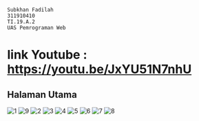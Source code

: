 ~~~
Subkhan Fadilah 
311910410
TI.19.A.2
UAS Pemrograman Web
~~~
# link Youtube : https://youtu.be/JxYU51N7nhU
## Halaman Utama
![1](https://user-images.githubusercontent.com/56526583/126547267-0cbc1178-e5ff-413e-b2bb-7df5a2020741.png)
![9](https://user-images.githubusercontent.com/56526583/126547441-100dbccc-6adb-4230-9939-d0016f9aeca8.png)
![2](https://user-images.githubusercontent.com/56526583/126547405-ad34f25a-c3f7-4e37-8ebd-8bb9ffd6097a.png)
![3](https://user-images.githubusercontent.com/56526583/126547412-5b9f586d-df4d-4f7d-8f44-df2cc07bbdbd.png)
![4](https://user-images.githubusercontent.com/56526583/126547417-4cdd49e9-ab46-4074-855f-3b42f7e66035.png)
![5](https://user-images.githubusercontent.com/56526583/126547422-2d06e2f7-cb65-4602-b867-e5f9a5195ed2.png)
![6](https://user-images.githubusercontent.com/56526583/126547427-99dd5a8b-37df-4066-a950-09a18a3a6f83.png)
![7](https://user-images.githubusercontent.com/56526583/126547432-69e7b75e-6fae-4762-b117-f71db243c6d6.png)
![8](https://user-images.githubusercontent.com/56526583/126547437-a8e423f7-e2b9-40d5-80e2-8058bdbdd2eb.png)


